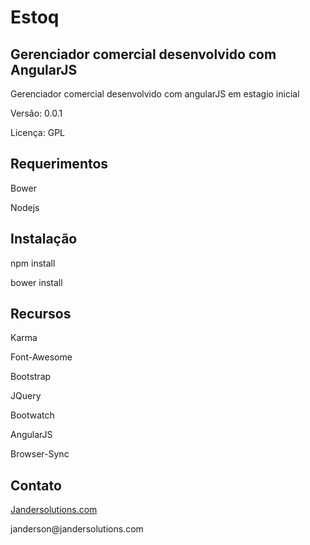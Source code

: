 <h1>Estoq</h1>
<h2>Gerenciador comercial desenvolvido com AngularJS</h2>


<p>Gerenciador comercial desenvolvido com angularJS em estagio inicial</p>

<p> Versão: 0.0.1</p>

<p>Licença: GPL </p>

<h2>Requerimentos</h2>

 <p>Bower</p>
 <p>Nodejs</p>

<h2>Instalação</h2>

<p> npm install</p>
<p> bower install</p>

<h2>Recursos</h2>

<p> Karma</p>
<p> Font-Awesome</p>
<p> Bootstrap</p>
<p> JQuery</p>
<p> Bootwatch</p>
<p> AngularJS</p>
<p> Browser-Sync</p>

<h2>Contato</h2>
<p><a href="http://jandersolutions.com">Jandersolutions.com</a></p>
<p>janderson@jandersolutions.com</p>
